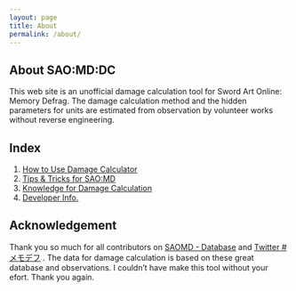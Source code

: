 ```yaml
---
layout: page
title: About
permalink: /about/
---
```

## About SAO:MD:DC
This web site is an unofficial damage calculation tool for Sword Art Online: Memory Defrag. The damage calculation method and the hidden parameters for units are estimated from observation by volunteer works without reverse engineering.

## Index
1. [How to Use Damage Calculator](/usage)
2. [Tips & Tricks for SAO:MD](/tips)
3. [Knowledge for Damage Calculation](/knowledge)
4. [Developer Info.](/developer)

## Acknowledgement
Thank you so much for all contributors on
[SAOMD - Database](https://saomd-fanadata.fr/)
and
[Twitter #メモデフ](https://twitter.com/search?q=%23%E3%83%A1%E3%83%A2%E3%83%87%E3%83%95)
. The data for damage calculation is based on these great database and observations. I couldn’t have make this tool without your efort. Thank you again.

